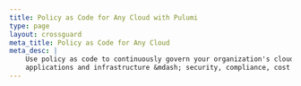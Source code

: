 ```yaml
---
title: Policy as Code for Any Cloud with Pulumi
type: page
layout: crossguard
meta_title: Policy as Code for Any Cloud
meta_desc: |
    Use policy as code to continuously govern your organization's cloud
    applications and infrastructure &mdash; security, compliance, cost controls, and more.
---
```

